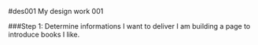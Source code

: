 #des001
My design work 001

###Step 1: Determine informations I want to deliver
I am building a page to introduce books I like.